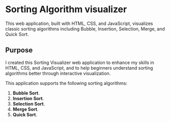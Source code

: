 # Sorting Algorithm visualizer
This web application, built with HTML, CSS, and JavaScript, visualizes classic sorting algorithms including Bubble, Insertion, Selection, Merge, and Quick Sort.

## Purpose
I created this Sorting Visualizer web application to enhance my skills in HTML, CSS, and JavaScript, and to help beginners understand sorting algorithms better through interactive visualization.


This application supports the following sorting algorithms:

1. **Bubble Sort**.
2. **Insertion Sort**.
3. **Selection Sort**.
4. **Merge Sort**.
5. **Quick Sort**.
